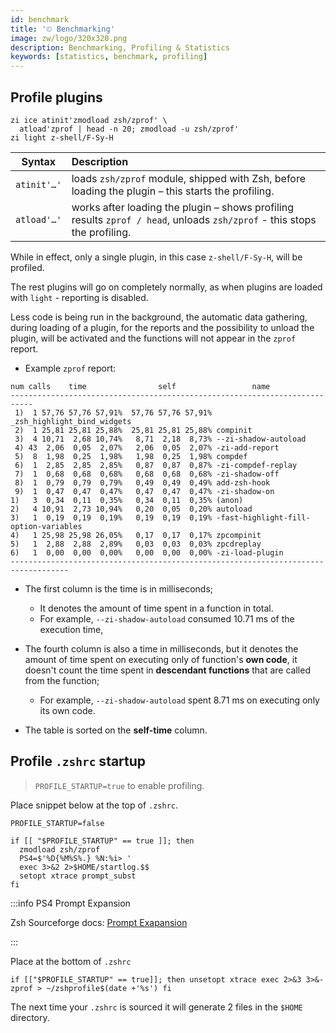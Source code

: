 ```yaml
---
id: benchmark
title: '⏲ Benchmarking'
image: zw/logo/320x320.png
description: Benchmarking, Profiling & Statistics
keywords: [statistics, benchmark, profiling]
---
```


## Profile plugins

```shell title="~/.zshrc"
zi ice atinit'zmodload zsh/zprof' \
  atload'zprof | head -n 20; zmodload -u zsh/zprof'
zi light z-shell/F-Sy-H
```

<!-- markdownlint-disable MD013 -->

| Syntax      | Description                                                                                                              |
| ----------- | :----------------------------------------------------------------------------------------------------------------------- |
| `atinit'…'` | loads `zsh/zprof` module, shipped with Zsh, before loading the plugin – this starts the profiling.                       |
| `atload'…'` | works after loading the plugin – shows profiling results `zprof / head`, unloads `zsh/zprof` - this stops the profiling. |

<!-- markdownlint-enable MD013 -->

While in effect, only a single plugin, in this case `z-shell/F-Sy-H`, will be profiled.

The rest plugins will go on completely normally, as when plugins are loaded with `light` - reporting is disabled.

Less code is being run in the background, the automatic data gathering, during loading of a plugin, for the reports and
the possibility to unload the plugin, will be activated and the functions will not appear in the `zprof` report.

- Example `zprof` report:

```shell {3} title="zprof"
num calls    time                self                 name
---------------------------------------------------------------------------
 1)  1 57,76 57,76 57,91%  57,76 57,76 57,91% _zsh_highlight_bind_widgets
 2)  1 25,81 25,81 25,88%  25,81 25,81 25,88% compinit
 3)  4 10,71  2,68 10,74%   8,71  2,18  8,73% --zi-shadow-autoload
 4) 43  2,06  0,05  2,07%   2,06  0,05  2,07% -zi-add-report
 5)  8  1,98  0,25  1,98%   1,98  0,25  1,98% compdef
 6)  1  2,85  2,85  2,85%   0,87  0,87  0,87% -zi-compdef-replay
 7)  1  0,68  0,68  0,68%   0,68  0,68  0,68% -zi-shadow-off
 8)  1  0,79  0,79  0,79%   0,49  0,49  0,49% add-zsh-hook
 9)  1  0,47  0,47  0,47%   0,47  0,47  0,47% -zi-shadow-on
1)   3  0,34  0,11  0,35%   0,34  0,11  0,35% (anon)
2)   4 10,91  2,73 10,94%   0,20  0,05  0,20% autoload
3)   1  0,19  0,19  0,19%   0,19  0,19  0,19% -fast-highlight-fill-option-variables
4)   1 25,98 25,98 26,05%   0,17  0,17  0,17% zpcompinit
5)   1  2,88  2,88  2,89%   0,03  0,03  0,03% zpcdreplay
6)   1  0,00  0,00  0,00%   0,00  0,00  0,00% -zi-load-plugin
-----------------------------------------------------------------------------------
```

- The first column is the time is in milliseconds;

  - It denotes the amount of time spent in a function in total.
  - For example, `--zi-shadow-autoload` consumed 10.71 ms of the execution time,

- The fourth column is also a time in milliseconds, but it denotes the amount of time spent on executing only of
  function's **own code**, it doesn't count the time spent in **descendant functions** that are called from the
  function;

  - For example, `--zi-shadow-autoload` spent 8.71 ms on executing only its own code.

- The table is sorted on the **self-time** column.

## Profile `.zshrc` startup

> `PROFILE_STARTUP=true` to enable profiling.

Place snippet below at the top of `.zshrc`.

```shell title="~/.zshrc"
PROFILE_STARTUP=false

if [[ "$PROFILE_STARTUP" == true ]]; then
  zmodload zsh/zprof
  PS4=$'%D{%M%S%.} %N:%i> '
  exec 3>&2 2>$HOME/startlog.$$
  setopt xtrace prompt_subst
fi
```

:::info PS4 Prompt Expansion

Zsh Sourceforge docs: [Prompt Exapansion][1]

:::

Place at the bottom of `.zshrc`

```shell title="~/.zshrc"
if [["$PROFILE_STARTUP" == true]]; then unsetopt xtrace exec 2>&3 3>&- zprof > ~/zshprofile$(date +'%s') fi
```

The next time your `.zshrc` is sourced it will generate 2 files in the `$HOME` directory.

[1]: https://zsh.sourceforge.net/Doc/Release/Prompt-Expansion.html
